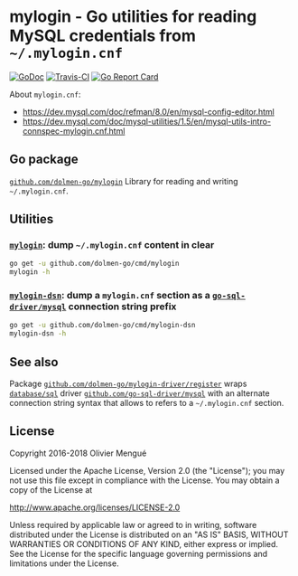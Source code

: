 # mylogin - Go utilities for reading MySQL credentials from `~/.mylogin.cnf`

[![GoDoc](https://img.shields.io/badge/godoc-reference-blue.svg)](https://pkg.go.dev/github.com/dolmen-go/mylogin)
[![Travis-CI](https://api.travis-ci.org/dolmen-go/mylogin.svg?branch=master)](https://travis-ci.org/dolmen-go/mylogin)
[![Go Report Card](https://goreportcard.com/badge/github.com/dolmen-go/mylogin)](https://goreportcard.com/report/github.com/dolmen-go/mylogin)

About `mylogin.cnf`:

- <https://dev.mysql.com/doc/refman/8.0/en/mysql-config-editor.html>
- <https://dev.mysql.com/doc/mysql-utilities/1.5/en/mysql-utils-intro-connspec-mylogin.cnf.html>

## Go package

[`github.com/dolmen-go/mylogin`](https://pkg.go.dev/github.com/dolmen-go/mylogin) Library for reading and writing `~/.mylogin.cnf`.


## Utilities

### [`mylogin`](https://pkg.go.dev/github.com/dolmen-go/mylogin/cmd/mylogin): dump `~/.mylogin.cnf` content in clear

```sh
go get -u github.com/dolmen-go/cmd/mylogin
mylogin -h
```

### [`mylogin-dsn`](https://pkg.go.dev/github.com/dolmen-go/mylogin/cmd/mylogin-dsn): dump a `mylogin.cnf` section as a [`go-sql-driver/mysql`](https://github.com/go-sql-driver/mysql) connection string prefix

```sh
go get -u github.com/dolmen-go/cmd/mylogin-dsn
mylogin-dsn -h
```

## See also

Package [`github.com/dolmen-go/mylogin-driver/register`](https://pkg.go.dev/github.com/dolmen-go/mylogin-driver/register)
wraps [`database/sql`](https://pkg.go.dev/database/sql) driver [`github.com/go-sql-driver/mysql`](https://pkg.go.dev/github.com/go-sql-driver/mysql)
with an alternate connection string syntax that allows to refers to a `~/.mylogin.cnf` section.

## License

Copyright 2016-2018 Olivier Mengué

Licensed under the Apache License, Version 2.0 (the "License");
you may not use this file except in compliance with the License.
You may obtain a copy of the License at

   http://www.apache.org/licenses/LICENSE-2.0

Unless required by applicable law or agreed to in writing, software
distributed under the License is distributed on an "AS IS" BASIS,
WITHOUT WARRANTIES OR CONDITIONS OF ANY KIND, either express or implied.
See the License for the specific language governing permissions and
limitations under the License.

